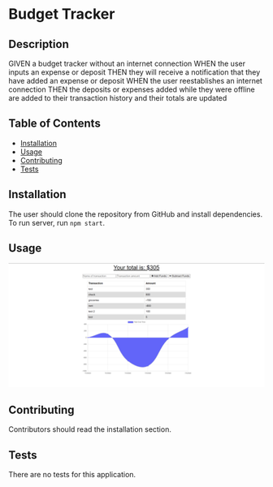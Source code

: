 # Budget Tracker 

## Description 
GIVEN a budget tracker without an internet connection
WHEN the user inputs an expense or deposit
THEN they will receive a notification that they have added an expense or deposit
WHEN the user reestablishes an internet connection
THEN the deposits or expenses added while they were offline are added to their transaction history and their totals are updated

## Table of Contents
* [Installation](#installation)
* [Usage](#usage)
* [Contributing](#contributing)
* [Tests](#tests)

## Installation 
The user should clone the repository from GitHub and install dependencies. To run server, run `npm start`. 

## Usage 
<img src='public/Screenshot of budget tracker.png'>

## Contributing 
Contributors should read the installation section. 

## Tests
There are no tests for this application. 
